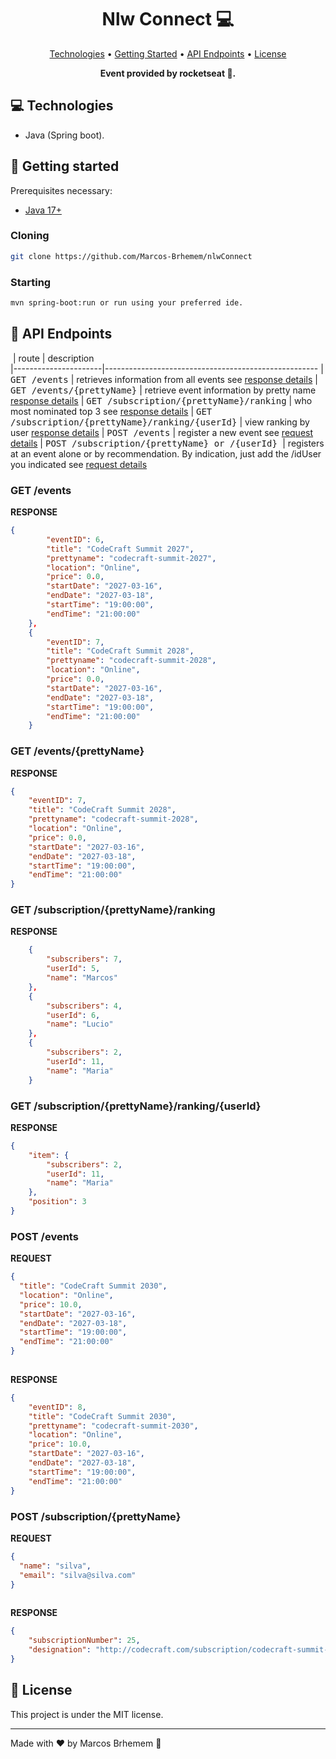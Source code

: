 <h1 align="center" style="font-weight: bold;">Nlw Connect 💻</h1>

<p align="center">
 <a href="#tech">Technologies</a> • 
 <a href="#started">Getting Started</a> • 
  <a href="#routes">API Endpoints</a> •
 <a href="#license">License</a>
</p>

<p align="center">
    <b>Event provided by rocketseat 🚀.</b>
</p>

<h2 id="technologies">💻 Technologies</h2>

- Java (Spring boot).

<h2 id="started">🚀 Getting started</h2>

Prerequisites necessary:

- [Java 17+](https://www.oracle.com/br/java/technologies/downloads/)

<h3>Cloning</h3>

```bash
git clone https://github.com/Marcos-Brhemem/nlwConnect
```

<h3>Starting</h3>

```bash
mvn spring-boot:run or run using your preferred ide.
```

<h2 id="routes">📍 API Endpoints</h2>

​
| route               | description                                          
|----------------------|-----------------------------------------------------
| <kbd>GET /events</kbd>     | retrieves information from all events see [response details](#get-event-detail)
| <kbd>GET /events/{prettyName}</kbd>     | retrieve event information by pretty name [response details](#get-event-prettyname-detail)
| <kbd>GET /subscription/{prettyName}/ranking</kbd>     | who most nominated top 3 see [response details](#get-event-ranking-detail)
| <kbd>GET /subscription/{prettyName}/ranking/{userId}</kbd>     | view ranking by user [response details](#get-event-ranking-user-detail)
| <kbd>POST /events</kbd>     | register a new event see [request details](#post-event-detail)
| <kbd>POST /subscription/{prettyName} or /{userId} </kbd>     | registers at an event alone or by recommendation. By indication, just add the /idUser you indicated see [request details](#post-event-subscription-detail)



<h3 id="get-event-detail">GET /events</h3>

**RESPONSE**
```json
{
        "eventID": 6,
        "title": "CodeCraft Summit 2027",
        "prettyname": "codecraft-summit-2027",
        "location": "Online",
        "price": 0.0,
        "startDate": "2027-03-16",
        "endDate": "2027-03-18",
        "startTime": "19:00:00",
        "endTime": "21:00:00"
    },
    {
        "eventID": 7,
        "title": "CodeCraft Summit 2028",
        "prettyname": "codecraft-summit-2028",
        "location": "Online",
        "price": 0.0,
        "startDate": "2027-03-16",
        "endDate": "2027-03-18",
        "startTime": "19:00:00",
        "endTime": "21:00:00"
    }
```

<h3 id="get-event-prettyname-detail">GET /events/{prettyName}</h3>

**RESPONSE**
```json
{
    "eventID": 7,
    "title": "CodeCraft Summit 2028",
    "prettyname": "codecraft-summit-2028",
    "location": "Online",
    "price": 0.0,
    "startDate": "2027-03-16",
    "endDate": "2027-03-18",
    "startTime": "19:00:00",
    "endTime": "21:00:00"
}
```

<h3 id="get-event-ranking-detail">GET /subscription/{prettyName}/ranking </h3>

**RESPONSE**
```json
    {
        "subscribers": 7,
        "userId": 5,
        "name": "Marcos"
    },
    {
        "subscribers": 4,
        "userId": 6,
        "name": "Lucio"
    },
    {
        "subscribers": 2,
        "userId": 11,
        "name": "Maria"
    }
```

<h3 id="get-event-ranking-user-detail">GET /subscription/{prettyName}/ranking/{userId} </h3>

**RESPONSE**
```json
{
    "item": {
        "subscribers": 2,
        "userId": 11,
        "name": "Maria"
    },
    "position": 3
}
```

<h3 id="post-event-detail">POST /events</h3>

**REQUEST**
```json
{
  "title": "CodeCraft Summit 2030",
  "location": "Online",
  "price": 10.0,
  "startDate": "2027-03-16",
  "endDate": "2027-03-18",
  "startTime": "19:00:00",
  "endTime": "21:00:00"
}
​
```

**RESPONSE**
```json
{
    "eventID": 8,
    "title": "CodeCraft Summit 2030",
    "prettyname": "codecraft-summit-2030",
    "location": "Online",
    "price": 10.0,
    "startDate": "2027-03-16",
    "endDate": "2027-03-18",
    "startTime": "19:00:00",
    "endTime": "21:00:00"
}
```

<h3 id="post-event-subscription-detail">POST /subscription/{prettyName}</h3>

**REQUEST**
```json
{
  "name": "silva",
  "email": "silva@silva.com"
}
​
```

**RESPONSE**
```json
{
    "subscriptionNumber": 25,
    "designation": "http://codecraft.com/subscription/codecraft-summit-2030/11"
}
```

<h2 id="license">📑 License</h2>

This project is under the MIT license.

---

Made with ♥ by Marcos Brhemem 👋